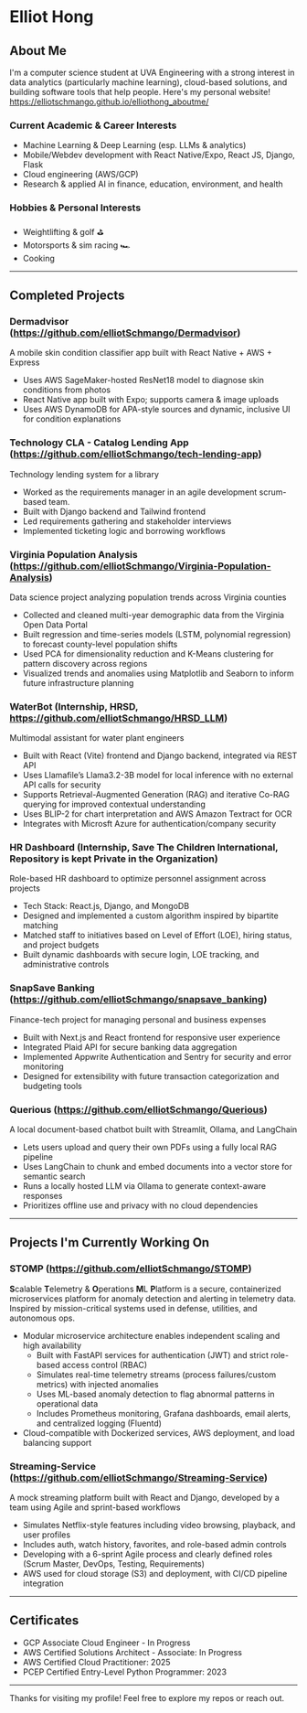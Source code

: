 <!--**elliotSchmango/elliotSchmango** is a ✨ _special_ ✨ repository because its `README.md` (this file) appears on your GitHub profile.-->
# Elliot Hong

## About Me
I'm a computer science student at UVA Engineering with a strong interest in data analytics (particularly machine learning), cloud-based solutions, and building software tools that help people. Here's my personal website! https://elliotschmango.github.io/elliothong_aboutme/

### Current Academic & Career Interests
- Machine Learning & Deep Learning (esp. LLMs & analytics)
- Mobile/Webdev development with React Native/Expo, React JS, Django, Flask
- Cloud engineering (AWS/GCP)
- Research & applied AI in finance, education, environment, and health

### Hobbies & Personal Interests
- Weightlifting & golf ⛳
- Motorsports & sim racing 🏎️
- Cooking

---

## Completed Projects

### Dermadvisor (https://github.com/elliotSchmango/Dermadvisor)
A mobile skin condition classifier app built with React Native + AWS + Express
- Uses AWS SageMaker-hosted ResNet18 model to diagnose skin conditions from photos  
- React Native app built with Expo; supports camera & image uploads
- Uses AWS DynamoDB for APA-style sources and dynamic, inclusive UI for condition explanations 

### Technology CLA - Catalog Lending App (https://github.com/elliotSchmango/tech-lending-app)
Technology lending system for a library  
- Worked as the requirements manager in an agile development scrum-based team.
- Built with Django backend and Tailwind frontend  
- Led requirements gathering and stakeholder interviews  
- Implemented ticketing logic and borrowing workflows

### Virginia Population Analysis (https://github.com/elliotSchmango/Virginia-Population-Analysis)
Data science project analyzing population trends across Virginia counties  
- Collected and cleaned multi-year demographic data from the Virginia Open Data Portal  
- Built regression and time-series models (LSTM, polynomial regression) to forecast county-level population shifts  
- Used PCA for dimensionality reduction and K-Means clustering for pattern discovery across regions  
- Visualized trends and anomalies using Matplotlib and Seaborn to inform future infrastructure planning

### WaterBot (Internship, HRSD, https://github.com/elliotSchmango/HRSD_LLM)
Multimodal assistant for water plant engineers
- Built with React (Vite) frontend and Django backend, integrated via REST API
- Uses Llamafile’s Llama3.2-3B model for local inference with no external API calls for security
- Supports Retrieval-Augmented Generation (RAG) and iterative Co-RAG querying for improved contextual understanding
- Uses BLIP-2 for chart interpretation and AWS Amazon Textract for OCR
- Integrates with Microsft Azure for authentication/company security

### HR Dashboard (Internship, Save The Children International, Repository is kept Private in the Organization)
Role-based HR dashboard to optimize personnel assignment across projects
- Tech Stack: React.js, Django, and MongoDB
- Designed and implemented a custom algorithm inspired by bipartite matching
- Matched staff to initiatives based on Level of Effort (LOE), hiring status, and project budgets
- Built dynamic dashboards with secure login, LOE tracking, and administrative controls
  
### SnapSave Banking (https://github.com/elliotSchmango/snapsave_banking)
Finance-tech project for managing personal and business expenses
- Built with Next.js and React frontend for responsive user experience
- Integrated Plaid API for secure banking data aggregation
- Implemented Appwrite Authentication and Sentry for security and error monitoring
- Designed for extensibility with future transaction categorization and budgeting tools

### Querious (https://github.com/elliotSchmango/Querious)
A local document-based chatbot built with Streamlit, Ollama, and LangChain
- Lets users upload and query their own PDFs using a fully local RAG pipeline
- Uses LangChain to chunk and embed documents into a vector store for semantic search
- Runs a locally hosted LLM via Ollama to generate context-aware responses
- Prioritizes offline use and privacy with no cloud dependencies

---

## Projects I'm Currently Working On

### STOMP (https://github.com/elliotSchmango/STOMP)
**S**calable **T**elemetry & **O**perations **M**L **P**latform is a secure, containerized microservices platform for anomaly detection and alerting in telemetry data. Inspired by mission-critical systems used in defense, utilities, and autonomous ops.
- Modular microservice architecture enables independent scaling and high availability
  - Built with FastAPI services for authentication (JWT) and strict role-based access control (RBAC)
  - Simulates real-time telemetry streams (process failures/custom metrics) with injected anomalies
  - Uses ML-based anomaly detection to flag abnormal patterns in operational data
  - Includes Prometheus monitoring, Grafana dashboards, email alerts, and centralized logging (Fluentd)
- Cloud-compatible with Dockerized services, AWS deployment, and load balancing support

### Streaming-Service (https://github.com/elliotSchmango/Streaming-Service)
A mock streaming platform built with React and Django, developed by a team using Agile and sprint-based workflows
- Simulates Netflix-style features including video browsing, playback, and user profiles
- Includes auth, watch history, favorites, and role-based admin controls
- Developing with a 6-sprint Agile process and clearly defined roles (Scrum Master, DevOps, Testing, Requirements)
- AWS used for cloud storage (S3) and deployment, with CI/CD pipeline integration

---

## Certificates
- GCP Associate Cloud Engineer - In Progress
- AWS Certified Solutions Architect - Associate: In Progress
- AWS Certified Cloud Practitioner: 2025
- PCEP Certified Entry-Level Python Programmer: 2023

---

Thanks for visiting my profile! Feel free to explore my repos or reach out.
